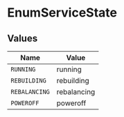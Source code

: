 # EnumServiceState


## Values

| Name          | Value         |
| ------------- | ------------- |
| `RUNNING`     | running       |
| `REBUILDING`  | rebuilding    |
| `REBALANCING` | rebalancing   |
| `POWEROFF`    | poweroff      |